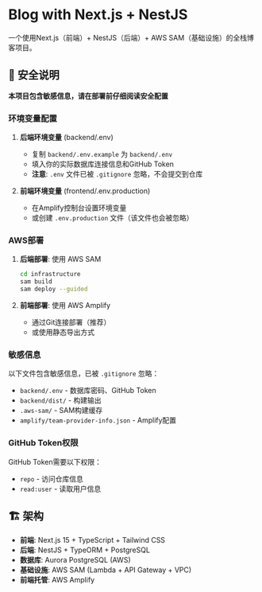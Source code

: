 # Blog with Next.js + NestJS

一个使用Next.js（前端）+ NestJS（后端）+ AWS SAM（基础设施）的全栈博客项目。

## 🚨 安全说明

**本项目包含敏感信息，请在部署前仔细阅读安全配置**

### 环境变量配置

1. **后端环境变量** (backend/.env)
   - 复制 `backend/.env.example` 为 `backend/.env`
   - 填入你的实际数据库连接信息和GitHub Token
   - **注意**: `.env` 文件已被 `.gitignore` 忽略，不会提交到仓库

2. **前端环境变量** (frontend/.env.production)
   - 在Amplify控制台设置环境变量
   - 或创建 `.env.production` 文件（该文件也会被忽略）

### AWS部署

1. **后端部署**: 使用 AWS SAM
   ```bash
   cd infrastructure
   sam build
   sam deploy --guided
   ```

2. **前端部署**: 使用 AWS Amplify
   - 通过Git连接部署（推荐）
   - 或使用静态导出方式

### 敏感信息

以下文件包含敏感信息，已被 `.gitignore` 忽略：
- `backend/.env` - 数据库密码、GitHub Token
- `backend/dist/` - 构建输出
- `.aws-sam/` - SAM构建缓存
- `amplify/team-provider-info.json` - Amplify配置

### GitHub Token权限

GitHub Token需要以下权限：
- `repo` - 访问仓库信息
- `read:user` - 读取用户信息

## 🏗️ 架构

- **前端**: Next.js 15 + TypeScript + Tailwind CSS
- **后端**: NestJS + TypeORM + PostgreSQL
- **数据库**: Aurora PostgreSQL (AWS)
- **基础设施**: AWS SAM (Lambda + API Gateway + VPC)
- **前端托管**: AWS Amplify

